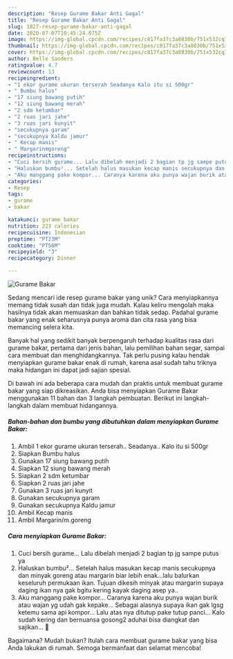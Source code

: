 ```yaml
---
description: "Resep Gurame Bakar Anti Gagal"
title: "Resep Gurame Bakar Anti Gagal"
slug: 1827-resep-gurame-bakar-anti-gagal
date: 2020-07-07T10:45:24.075Z
image: https://img-global.cpcdn.com/recipes/c817fa37c3a8830b/751x532cq70/gurame-bakar-foto-resep-utama.jpg
thumbnail: https://img-global.cpcdn.com/recipes/c817fa37c3a8830b/751x532cq70/gurame-bakar-foto-resep-utama.jpg
cover: https://img-global.cpcdn.com/recipes/c817fa37c3a8830b/751x532cq70/gurame-bakar-foto-resep-utama.jpg
author: Belle Sanders
ratingvalue: 4.7
reviewcount: 13
recipeingredient:
- "1 ekor gurame ukuran terserah Seadanya Kalo itu si 500gr"
- " Bumbu halus"
- "17 siung bawang putih"
- "12 siung bawang merah"
- "2 sdm ketumbar"
- "2 ruas jari jahe"
- "3 ruas jari kunyit"
- "secukupnya garam"
- "secukupnya Kaldu jamur"
- " Kecap manis"
- " Margarinmgoreng"
recipeinstructions:
- "Cuci bersih gurame... Lalu dibelah menjadi 2 bagian tp jg sampe putus ya"
- "Haluskan bumbu²... Setelah halus masukan kecap manis secukupnya dan minyak goreng atau margarin biar lebih enak...lalu balurkan keseluruh permukaan ikan. Tujuan dikesih minyak atau margarin supaya daging ikan nya gak bgitu kering kayak daging asep ya.."
- "Aku manggang pake kompor... Caranya karena aku punya wajan burik atau wajan yg udah gak kepake... Sebagai alasnya supaya ikan gak lgsg ketemu sama api kompor... Lalu atas nya ditutup pake tutup panci... Kalo sudah kering dan bernuansa gosong2 aduhai bisa diangkat dan sajikan... 🥰"
categories:
- Resep
tags:
- gurame
- bakar

katakunci: gurame bakar 
nutrition: 223 calories
recipecuisine: Indonesian
preptime: "PT23M"
cooktime: "PT56M"
recipeyield: "3"
recipecategory: Dinner

---
```



![Gurame Bakar](https://img-global.cpcdn.com/recipes/c817fa37c3a8830b/751x532cq70/gurame-bakar-foto-resep-utama.jpg)

Sedang mencari ide resep gurame bakar yang unik? Cara menyiapkannya memang tidak susah dan tidak juga mudah. Kalau keliru mengolah maka hasilnya tidak akan memuaskan dan bahkan tidak sedap. Padahal gurame bakar yang enak seharusnya punya aroma dan cita rasa yang bisa memancing selera kita.

Banyak hal yang sedikit banyak berpengaruh terhadap kualitas rasa dari gurame bakar, pertama dari jenis bahan, lalu pemilihan bahan segar, sampai cara membuat dan menghidangkannya. Tak perlu pusing kalau hendak menyiapkan gurame bakar enak di rumah, karena asal sudah tahu triknya maka hidangan ini dapat jadi sajian spesial.




Di bawah ini ada beberapa cara mudah dan praktis untuk membuat gurame bakar yang siap dikreasikan. Anda bisa menyiapkan Gurame Bakar menggunakan 11 bahan dan 3 langkah pembuatan. Berikut ini langkah-langkah dalam membuat hidangannya.

<!--inarticleads1-->

##### Bahan-bahan dan bumbu yang dibutuhkan dalam menyiapkan Gurame Bakar:

1. Ambil 1 ekor gurame ukuran terserah.. Seadanya.. Kalo itu si 500gr
1. Siapkan  Bumbu halus
1. Gunakan 17 siung bawang putih
1. Siapkan 12 siung bawang merah
1. Siapkan 2 sdm ketumbar
1. Siapkan 2 ruas jari jahe
1. Gunakan 3 ruas jari kunyit
1. Gunakan secukupnya garam
1. Gunakan secukupnya Kaldu jamur
1. Ambil  Kecap manis
1. Ambil  Margarin/m.goreng




<!--inarticleads2-->

##### Cara menyiapkan Gurame Bakar:

1. Cuci bersih gurame... Lalu dibelah menjadi 2 bagian tp jg sampe putus ya
1. Haluskan bumbu²... Setelah halus masukan kecap manis secukupnya dan minyak goreng atau margarin biar lebih enak...lalu balurkan keseluruh permukaan ikan. Tujuan dikesih minyak atau margarin supaya daging ikan nya gak bgitu kering kayak daging asep ya..
1. Aku manggang pake kompor... Caranya karena aku punya wajan burik atau wajan yg udah gak kepake... Sebagai alasnya supaya ikan gak lgsg ketemu sama api kompor... Lalu atas nya ditutup pake tutup panci... Kalo sudah kering dan bernuansa gosong2 aduhai bisa diangkat dan sajikan... 🥰




Bagaimana? Mudah bukan? Itulah cara membuat gurame bakar yang bisa Anda lakukan di rumah. Semoga bermanfaat dan selamat mencoba!
